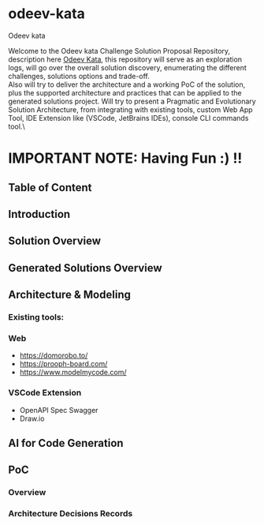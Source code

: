 # odeev-kata
Odeev kata

Welcome to the Odeev kata Challenge Solution Proposal Repository, description here [Odeev Kata]('https://katasintegraodeev.notion.site/KATA-Sintegra-Odeev-70ca32a01bd44ab59a97956095f3dd70'), this repository will serve as an exploration logs, will go over the overall solution discovery, enumerating the different challenges, solutions options and trade-off.\
Also will try to deliver the architecture and a working PoC of the solution, plus the supported architecture and practices that can be applied to the generated solutions project.
Will try to present a Pragmatic and Evolutionary Solution Architecture, from integrating with existing tools, custom Web App Tool, IDE Extension like (VSCode, JetBrains IDEs), console CLI commands tool.\

# IMPORTANT NOTE: Having Fun :) !!

## Table of Content

## Introduction

## Solution Overview

## Generated Solutions Overview

## Architecture & Modeling
### Existing tools:
### Web
- https://domorobo.to/
- https://prooph-board.com/
- https://www.modelmycode.com/

### VSCode Extension
- OpenAPI Spec Swagger
- Draw.io

## AI for Code Generation

## PoC
### Overview

### Architecture Decisions Records

